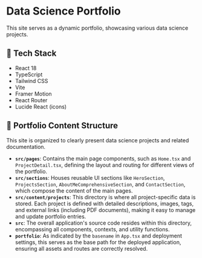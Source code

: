 # Data Science Portfolio

This site serves as a dynamic portfolio, showcasing various data science projects.

## 🧱 Tech Stack

- React 18
- TypeScript
- Tailwind CSS
- Vite
- Framer Motion
- React Router
- Lucide React (icons)

## 📂 Portfolio Content Structure

This site is organized to clearly present data science projects and related documentation.

-   **`src/pages`**: Contains the main page components, such as `Home.tsx` and `ProjectDetail.tsx`, defining the layout and routing for different views of the portfolio.
-   **`src/sections`**: Houses reusable UI sections like `HeroSection`, `ProjectsSection`, `AboutMeComprehensiveSection`, and `ContactSection`, which compose the content of the main pages.
-   **`src/content/projects`**: This directory is where all project-specific data is stored. Each project is defined with detailed descriptions, images, tags, and external links (including PDF documents), making it easy to manage and update portfolio entries.
-   **`src`**: The overall application's source code resides within this directory, encompassing all components, contexts, and utility functions.
-   **`portfolio`**: As indicated by the `basename` in `App.tsx` and deployment settings, this serves as the base path for the deployed application, ensuring all assets and routes are correctly resolved.

